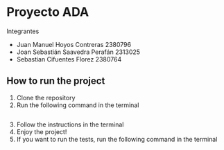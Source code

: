 # Proyecto ADA

Integrantes
- Juan Manuel Hoyos Contreras 2380796
- Joan Sebastián Saavedra Perafán 2313025
- Sebastian Cifuentes Florez 2380764

## How to run the project
1. Clone the repository
2. Run the following command in the terminal
```bash

```
3. Follow the instructions in the terminal
4. Enjoy the project!
5. If you want to run the tests, run the following command in the terminal
```bash

```
